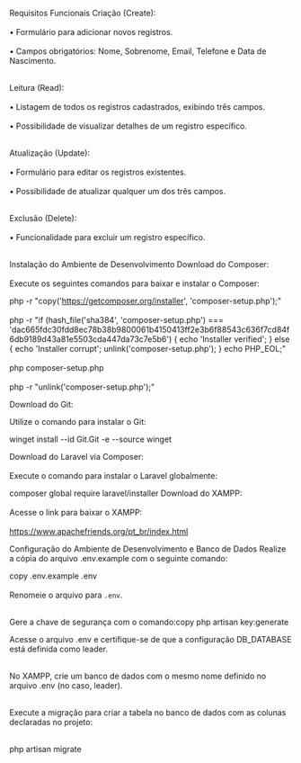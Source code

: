 Requisitos Funcionais
Criação (Create):<br><br>
• Formulário para adicionar novos registros.<br><br>
• Campos obrigatórios: Nome, Sobrenome, Email, Telefone e Data de Nascimento.<br><br>

Leitura (Read):<br><br>
• Listagem de todos os registros cadastrados, exibindo três campos.<br><br>
• Possibilidade de visualizar detalhes de um registro específico.<br><br>

Atualização (Update):<br><br>
• Formulário para editar os registros existentes.<br><br>
• Possibilidade de atualizar qualquer um dos três campos.<br><br>

Exclusão (Delete):<br><br>
• Funcionalidade para excluir um registro específico.<br><br>

Instalação do Ambiente de Desenvolvimento
Download do Composer:<br><br>
Execute os seguintes comandos para baixar e instalar o Composer:

php -r "copy('https://getcomposer.org/installer', 'composer-setup.php');"<br><br>
php -r "if (hash_file('sha384', 'composer-setup.php') === 'dac665fdc30fdd8ec78b38b9800061b4150413ff2e3b6f88543c636f7cd84f6db9189d43a81e5503cda447da73c7e5b6') { echo 'Installer verified'; } else { echo 'Installer corrupt'; unlink('composer-setup.php'); } echo PHP_EOL;"<br><br>
php composer-setup.php<br><br>
php -r "unlink('composer-setup.php');"

Download do Git:

Utilize o comando para instalar o Git:

winget install --id Git.Git -e --source winget


Download do Laravel via Composer:<br><br>
Execute o comando para instalar o Laravel globalmente:

composer global require laravel/installer
Download do XAMPP:<br><br>
Acesse o link para baixar o XAMPP:<br><br>
https://www.apachefriends.org/pt_br/index.html

Configuração do Ambiente de Desenvolvimento e Banco de Dados
Realize a cópia do arquivo .env.example com o seguinte comando:

copy .env.example .env
<br><br>
Renomeie o arquivo para `.env`.<br><br>

Gere a chave de segurança com o comando:copy php artisan key:generate


Acesse o arquivo .env e certifique-se de que a configuração DB_DATABASE está definida como leader.<br><br>

No XAMPP, crie um banco de dados com o mesmo nome definido no arquivo .env (no caso, leader).<br><br>

Execute a migração para criar a tabela no banco de dados com as colunas declaradas no projeto:<br><br>


php artisan migrate

